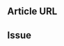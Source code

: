 <!---
Welcome to the Office Add-ins documentation repository.

To report an issue with the Office-Add-ins documentation, please provide the article URL and describe the issue below. Alternatively, if you want to submit a pull request with your recommended documentation changes, we will review your contributions and update our documentation accordingly.

If your issue is not related to the Office Add-ins documentation, please post it to one of the following channels instead.

- To ask a question about using the Office.js API, post your question to Microsoft Q&A (https://learn.microsoft.com/answers/tags/321/office-development).

- To report an issue with the Office.js API or platform, create the issue in the OfficeDev/office-js repository (https://github.com/OfficeDev/office-js/issues), where members of the product team monitor for customer-reported issues.

- To submit a feature request for the Office.js API or platform, post your idea to the Microsoft 365 Developer Platform Tech Community(https://aka.ms/m365dev-suggestions), or if the feature request already exists there, add your vote for it.
-->

<!--- Provide a general summary of the documentation issue in the Title above -->

## Article URL
<!-- Provide the URL of the article that this documentation issue relates to -->

## Issue
<!-- Provide a thorough description of the documentation issue -->
 
